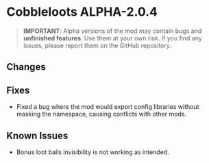 # Cobbleloots ALPHA-2.0.4

> **IMPORTANT**: Alpha versions of the mod may contain bugs and **unfinished features**. Use them at your own risk. If you find any issues, please report them on the GitHub repository.

## Changes

## Fixes
- Fixed a bug where the mod would export config libraries without masking the namespace, causing conflicts with other mods.

## Known Issues
- Bonus loot balls invisibility is not working as intended.